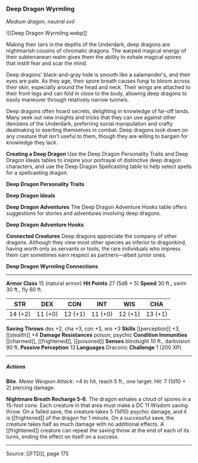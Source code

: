 ### Deep Dragon Wyrmling
_Medium dragon, neutral evil_

![[Deep Dragon Wyrmling.webp]]

Making their lairs in the depths of the Underdark, deep dragons are nightmarish cousins of chromatic dragons. The warped magical energy of their subterranean realm gives them the ability to exhale magical spores that instill fear and scar the mind.

Deep dragons' black-and-gray hide is smooth like a salamander's, and their eyes are pale. As they age, their spore breath causes fungi to bloom across their skin, especially around the head and neck. Their wings are attached to their front legs and can fold in close to the body, allowing deep dragons to easily maneuver through relatively narrow tunnels.

Deep dragons often hoard secrets, delighting in knowledge of far-off lands. Many seek out new insights and tricks that they can use against other denizens of the Underdark, preferring social manipulation and crafty dealmaking to exerting themselves in combat. Deep dragons look down on any creature that isn't useful to them, though they are willing to bargain for knowledge they lack.


**Creating a Deep Dragon** Use the Deep Dragon Personality Traits and Deep Dragon Ideals tables to inspire your portrayal of distinctive deep dragon characters, and use the Deep Dragon Spellcasting table to help select spells for a spellcasting dragon.

**Deep Dragon Personality Traits** 


**Deep Dragon Ideals** 



**Deep Dragon Adventures** The Deep Dragon Adventure Hooks table offers suggestions for stories and adventures involving deep dragons.

**Deep Dragon Adventure Hooks** 


**Connected Creatures** Deep dragons appreciate the company of other dragons. Although they view most other species as inferior to dragonkind, having worth only as servants or tools, the rare individuals who impress them can sometimes earn respect as partners—albeit junior ones.


**Deep Dragon Wyrmling Connections** 






---

**Armor Class** 15 (natural armor)
**Hit Points** 27 (5d8 + 5)
**Speed** 30 ft., swim 30 ft., fly 60 ft.

| STR     | DEX     | CON     | INT     | WIS     | CHA     |
|---------|---------|---------|---------|---------|---------|
| 14 (+2) | 11 (+0) | 12 (+1) | 11 (+0) | 12 (+1) | 13 (+1) |

**Saving Throws** dex +2, cha +3, con +3, wis +3
**Skills** [[perception]] +3, [[stealth]] +4
**Damage Resistances** poison; psychic
**Condition Immunities** [[charmed]], [[frightened]], [[poisoned]]
**Senses** blindsight 10 ft., darkvision 90 ft.
**Passive Perception** 13
**Languages** Draconic
**Challenge** 1 (200 XP)

---

##### Actions
**Bite**. _Melee Weapon Attack:_ +4 to hit, reach 5 ft., one target. Hit: 7 (1d10 + 2) piercing damage.

**Nightmare Breath Recharge 5-6**. The dragon exhales a cloud of spores in a 15-foot cone. Each creature in that area must make a DC 11 Wisdom saving throw. On a failed save, the creature takes 5 (1d10) psychic damage, and it is [[frightened]] of the dragon for 1 minute. On a successful save, the creature takes half as much damage with no additional effects. A [[frightened]] creature can repeat the saving throw at the end of each of its turns, ending the effect on itself on a success.


---

Source: [[FTD]], page 175